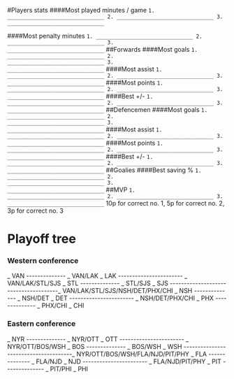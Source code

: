 #Players stats
####Most played minutes / game
<code>1. _______________________________
2. _______________________________
3. _______________________________</code>

####Most penalty minutes
<code>1. _______________________________
2. _______________________________
3. _______________________________</code>
##Forwards
####Most goals
<code>1. _______________________________
2. _______________________________
3. _______________________________</code>
####Most assist
<code>1. _______________________________
2. _______________________________
3. _______________________________</code>
####Most points
<code>1. _______________________________
2. _______________________________
3. _______________________________</code>
####Best +/-
<code>1. _______________________________
2. _______________________________
3. _______________________________</code>
##Defencemen
####Most goals
<code>1. _______________________________
2. _______________________________
3. _______________________________</code>
####Most assist
<code>1. _______________________________
2. _______________________________
3. _______________________________</code>
####Most points
<code>1. _______________________________
2. _______________________________
3. _______________________________</code>
####Best +/-
<code>1. _______________________________
2. _______________________________
3. _______________________________</code>
##Goalies
####Best saving %
<code>1. _______________________________
2. _______________________________
3. _______________________________</code>
##MVP
<code>1. _______________________________
2. _______________________________
3. _______________________________</code>
10p for correct no. 1, 5p for correct no. 2, 3p for correct no. 3

# Playoff tree

### Western conference
_ VAN
-------------- _ VAN/LAK
_ LAK
----------------------- _ VAN/LAK/STL/SJS
_ STL
-------------- _ STL/SJS
_ SJS
--------------------------------------_ VAN/LAK/STL/SJS/NSH/DET/PHX/CHI
_ NSH
-------------- _ NSH/DET
_ DET
----------------------- _ NSH/DET/PHX/CHI
_ PHX
-------------- _ PHX/CHI
_ CHI
### Eastern conference
_ NYR
-------------- _ NYR/OTT
_ OTT
----------------------- _ NYR/OTT/BOS/WSH
_ BOS
-------------- _ BOS/WSH
_ WSH
--------------------------------------_ NYR/OTT/BOS/WSH/FLA/NJD/PIT/PHY
_ FLA
-------------- _ FLA/NJD
_ NJD
----------------------- _ FLA/NJD/PIT/PHY
_ PIT
-------------- _ PIT/PHI
_ PHI
